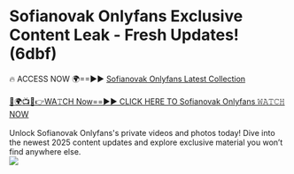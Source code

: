 # Sofianovak Onlyfans Exclusive Content Leak - Fresh Updates! (6dbf)

🔥 ACCESS NOW 🌍==►► <a href="https://tinyurl.com/kvy9nzfs" rel="nofollow">Sofianovak Onlyfans Latest Collection</a>
<br><br>
[🔴🌍📺📱👉WA𝚃CH Now==►► CLICK HERE TO Sofianovak Onlyfans 𝚆𝙰𝚃𝙲𝙷 NOW](https://tinyurl.com/kvy9nzfs)
<br><br>
Unlock Sofianovak Onlyfans's private videos and photos today! Dive into the newest 2025 content updates and explore exclusive material you won’t find anywhere else.
<br>
<a href="https://tinyurl.com/kvy9nzfs" rel="nofollow" data-target="animated-image.originalLink"><img src="https://camo.githubusercontent.com/8a4f000d20f83aca3bf7ec5f350d767afa0574a8a352519fd8cfa583a6f93a33/68747470733a2f2f692e696d6775722e636f6d2f644a486b345a712e676966" data-canonical-src="https://i.imgur.com/dJHk4Zq.gif" style="max-width: 100%; display: inline-block;" data-target="animated-image.originalImage"></a>
<br>
